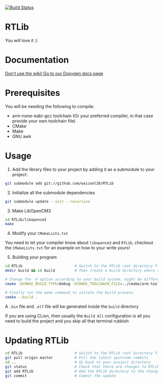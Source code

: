 [![Build Status](https://travis-ci.org/HKUST-Robotics-Team/RTLib.svg?branch=master)](https://travis-ci.org/HKUST-Robotics-Team/RTLib)

# RTLib
You will love it :)

# Documentation

[Don't use the wiki! Go to our Doxygen docs page](https://hkust-robotics-team.github.io/RTLib/)

# Prerequisites
You will be needing the following to compile:

- arm-none-eabi-gcc toolchain (Or your preferred compiler, in that case provide your own toolchain file)
- CMake
- Make
- GNU awk

# Usage

1. Add the library files to your project by adding it as a submodule to your project:

```bash
git submodule add git://github.com/waicool20/RTLib
```

2. Initialize all the submodule dependencies

```bash
git submodule update --init --recursive
```

3. Make LibOpenCM3

```bash
cd RTLib/libopencm3
make
```

4. Modify your `CMakeLists.txt`

You need to let your compiler know about `libopencm3` and `RTLib`, checkout the `CMakeLists.txt` for an example on how to your write yours!

5. Building your program

```bash
cd RTLib                        # Switch to the RTLib root directory first if you aren't already
mkdir build && cd build         # Then create a build directory where all the generate build files will be output

# Change the -G option according to your build system, might be different for example if you were using MINGW
cmake -DCMAKE_BUILD_TYPE=Debug -DCMAKE_TOOLCHAIN_FILE=../cmake/arm-toolchain.cmake -G "CodeBlocks - Unix Makefiles" ../

# Finally run the make command to initate the build process
cmake --build .
```

A `.bin` file and `.elf` file will be generated inside the `build` directory

If you are using CLion, then usually the `Build All` configuration is all you need to build the project and you skip all that terminal rubbish

# Updating RTLib

```bash 
cd RTLib                        # Switch to the RTLib root directory first if you aren't already
git pull origin master          # Pull the latest upstream commits
cd ..                           # Go back to your project directory
git status                      # Check that there are changes to RTLib
git add RTLib                   # Add the RTLib directory to the change list
git commit                      # Commit the update
```
